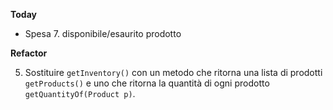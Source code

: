 **Today**

* Spesa
  7. disponibile/esaurito prodotto
  

**Refactor**

5. Sostituire `getInventory()` con un metodo che ritorna una lista di prodotti `getProducts()` e uno che ritorna la quantità di ogni prodotto `getQuantityOf(Product p)`.

